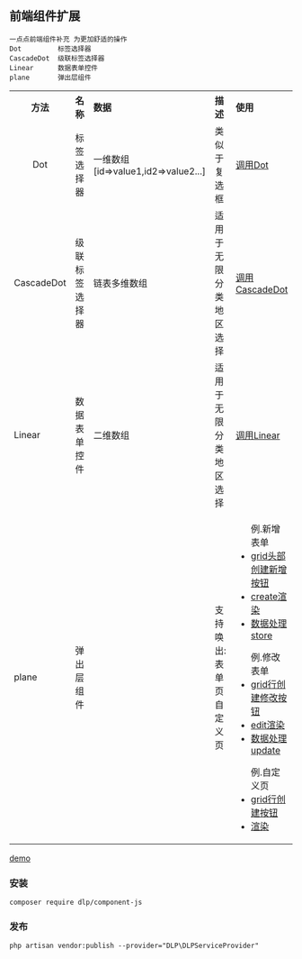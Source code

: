 ## 前端组件扩展
    一点点前端组件补充 为更加舒适的操作
    Dot         标签选择器   
    CascadeDot  级联标签选择器
    Linear      数据表单控件   
    plane       弹出层组件

<table> 
    <tr>
        <th style="text-align:center;">方法</th>
        <th style="text-align:left;">名称</td>
        <th style="text-align:left;">数据</td>
        <th style="text-align:left;">描述</td>
        <th style="text-align:left;">使用</td>
    </tr>
    <tr>
        <td style="text-align:center;">Dot</th>
        <td style="text-align:left;">标签选择器</td>
        <td style="text-align:left;">一维数组 [id=>value1,id2=>value2...]</td>
        <td style="text-align:left;">类似于复选框</td>
        <td style="text-align:left;"><a href='https://github.com/laravel-admin-extensions/component-js/blob/main/test/example.php#L133'>调用Dot</a></td>
    </tr>
    <tr>
        <td style="text-align:left;">CascadeDot</td>
        <td style="text-align:left;">级联标签选择器</td>
        <td style="text-align:left;">链表多维数组</td>
        <td style="text-align:left;">适用于无限分类 地区选择</td>
        <td style="text-align:left;"><a href='https://github.com/laravel-admin-extensions/component-js/blob/main/test/example.php#L150'>调用CascadeDot</a></td>
    </tr>
    <tr>
        <td style="text-align:left;">Linear</td>
        <td style="text-align:left;">数据表单控件</td>
        <td style="text-align:left;">二维数组</td>
        <td style="text-align:left;">适用于无限分类 地区选择</td>
        <td style="text-align:left;"><a href='https://github.com/laravel-admin-extensions/component-js/blob/main/test/example.php#L163'>调用Linear</a></td>
    </tr>
    <tr>
        <td style="text-align:left;">plane</td>
        <td style="text-align:left;">弹出层组件</td>
        <td style="text-align:left;"></td>
        <td style="text-align:left;">支持唤出:表单页 自定义页</td>
        <td style="text-align:left;">
         <ul>
            例.新增表单
            <li><a href='https://github.com/laravel-admin-extensions/component-js/blob/main/test/example.php#L53'>grid头部创建新增按钮</a></li>
            <li><a href='https://github.com/laravel-admin-extensions/component-js/blob/main/test/example.php#L79'>create渲染</a></li>
            <li><a href='https://github.com/laravel-admin-extensions/component-js/blob/main/test/example.php#L82'>数据处理store</a></li>
        </ul>
        <ul>
            例.修改表单
            <li><a href='https://github.com/laravel-admin-extensions/component-js/blob/main/test/example.php#L68'>grid行创建修改按钮</a></li>
            <li><a href='https://github.com/laravel-admin-extensions/component-js/blob/main/test/example.php#L102'>edit渲染</a></li>
            <li><a href='https://github.com/laravel-admin-extensions/component-js/blob/main/test/example.php#L105'>数据处理update</a></li>
        </ul>
        <ul>
            例.自定义页
            <li><a href='https://github.com/laravel-admin-extensions/component-js/blob/main/test/example.php#L69'>grid行创建按钮</a></li>
            <li><a href='https://github.com/laravel-admin-extensions/component-js/blob/main/test/example.php#L185'>渲染</a></li>
        </ul>
    </tr>
</table>

[demo](https://codepen.io/ydtg1993-the-bashful/pen/rNdWade)
    
### 安装
```shell script
composer require dlp/component-js
```
### 发布
```shell script
php artisan vendor:publish --provider="DLP\DLPServiceProvider"
```

